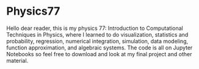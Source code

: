 # Physics77

Hello dear reader, this is my physics 77: Introduction to Computational Techniques in Physics, where I learned to do visualization, statistics and probability, regression, numerical integration, simulation, data modeling, function approximation, and algebraic systems. The code is all on Jupyter Notebooks so feel free to download and look at my final project and other material. 
